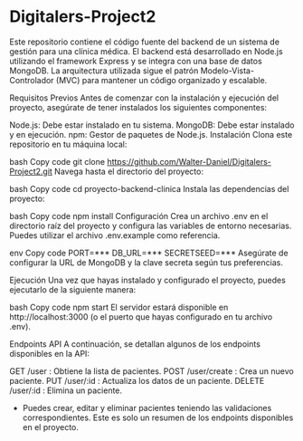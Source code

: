 # Digitalers-Project2

Este repositorio contiene el código fuente del backend de un sistema de gestión para una clínica médica. El backend está desarrollado en Node.js utilizando el framework Express y se integra con una base de datos MongoDB. La arquitectura utilizada sigue el patrón Modelo-Vista-Controlador (MVC) para mantener un código organizado y escalable.

Requisitos Previos
Antes de comenzar con la instalación y ejecución del proyecto, asegúrate de tener instalados los siguientes componentes:

Node.js: Debe estar instalado en tu sistema.
MongoDB: Debe estar instalado y en ejecución.
npm: Gestor de paquetes de Node.js.
Instalación
Clona este repositorio en tu máquina local:

bash
Copy code
git clone https://github.com/Walter-Daniel/Digitalers-Project2.git
Navega hasta el directorio del proyecto:

bash
Copy code
cd proyecto-backend-clinica
Instala las dependencias del proyecto:

bash
Copy code
npm install
Configuración
Crea un archivo .env en el directorio raíz del proyecto y configura las variables de entorno necesarias. Puedes utilizar el archivo .env.example como referencia.

env
Copy code
PORT=***
DB_URL=***
SECRETSEED=***
Asegúrate de configurar la URL de MongoDB y la clave secreta según tus preferencias.

Ejecución
Una vez que hayas instalado y configurado el proyecto, puedes ejecutarlo de la siguiente manera:

bash
Copy code
npm start
El servidor estará disponible en http://localhost:3000 (o el puerto que hayas configurado en tu archivo .env).

Endpoints API
A continuación, se detallan algunos de los endpoints disponibles en la API:

GET /user : Obtiene la lista de pacientes.
POST /user/create : Crea un nuevo paciente.
PUT /user/:id : Actualiza los datos de un paciente.
DELETE /user/:id : Elimina un paciente.
- Puedes crear, editar y eliminar pacientes teniendo las validaciones correspondientes.
Este es solo un resumen de los endpoints disponibles en el proyecto.
